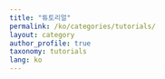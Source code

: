 ```yaml
---
title: "튜토리얼"
permalink: /ko/categories/tutorials/
layout: category
author_profile: true
taxonomy: tutorials
lang: ko
---
```

